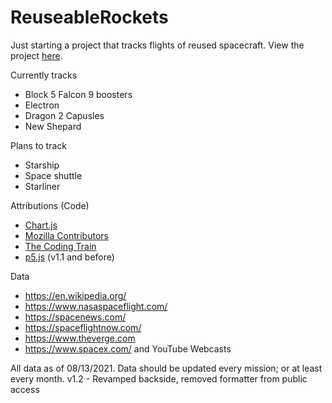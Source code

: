 # ReuseableRockets

Just starting a project that tracks flights of reused spacecraft. View the project [here](https://okaykenji.github.io/ReuseableRockets/).

Currently tracks
 - Block 5 Falcon 9 boosters
 - Electron
 - Dragon 2 Capusles
 - New Shepard

Plans to track
 - Starship
 - Space shuttle
 - Starliner 

Attributions (Code)
 - [Chart.js](https://www.chartjs.org/)
 - [Mozilla Contributors](https://developer.mozilla.org/en-US/docs/Web)
 - [The Coding Train](https://www.youtube.com/watch?v=tc8DU14qX6I)
 - [p5.js](https://p5js.org/) (v1.1 and before)

Data
 - https://en.wikipedia.org/
 - https://www.nasaspaceflight.com/
 - https://spacenews.com/
 - https://spaceflightnow.com/
 - https://www.theverge.com
 - https://www.spacex.com/ and YouTube Webcasts

All data as of 08/13/2021. Data should be updated every mission; or at least every month. 
v1.2 - Revamped backside, removed formatter from public access
